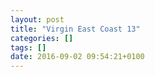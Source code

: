```yaml
---
layout: post
title: "Virgin East Coast 13"
categories: []
tags: []
date: 2016-09-02 09:54:21+0100
---
```


